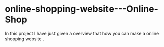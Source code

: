 # online-shopping-website---Online-Shop
In this project I have just given a overview that how you can make a online shopping website .

